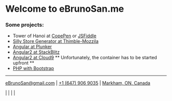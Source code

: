 <script defer src="https://use.fontawesome.com/releases/v5.0.10/js/all.js" integrity="sha384-slN8GvtUJGnv6ca26v8EzVaR9DC58QEwsIk9q1QXdCU8Yu8ck/tL/5szYlBbqmS+" crossorigin="anonymous"></script>


# Welcome to eBrunoSan.me

### Some projects:
- Tower of Hanoi at [CopePen](https://codepen.io/ebrunosan/pen/NMRoZX) or [JSFiddle](https://jsfiddle.net/ebrunosan/8hkxot4a/)
- [Silly Store Generator at Thimble-Mozzila](https://thimbleprojects.org/ebrunosan/467686)
- [Angular at Plunker](https://embed.plnkr.co/uVy4H64hZBmzucoHjXM3/)
- [Angular2 at StackBlitz](https://stackblitz.com/edit/angular-qijtbn)
- [Angular2 at Cloud9](https://angular2-bdasilvasantos00.c9users.io/) ** Unfortunately, the container has to be started upfront **
- [PHP with Bootstrap](http://web.ebrunosan.epizy.com)

* * *
[<i class="fas fa-envelope fa-lg"></i> eBrunoSan@gmail.com](mailto:ebrunosan@gmail.com) | 
[<i class="fas fa-phone fa-lg"></i> +1 (647) 906 9035](tel:+16479069035) | 
[<i class="fas fa-map-marker-alt"></i> Markham, ON, Canada](https://goo.gl/maps/fSSwMpRAKRx)

[<i class="fab fa-github fa-2x"></i>](https://github.com/ebrunosan) | 
[<i class="fab fa-gitlab fa-2x"></i>](https://gitlab.com/ebrunosan) | 
[<i class="fab fa-linkedin fa-2x"></i>](https://www.linkedin.com/in/ebrunosan) | 
[<i class="fab fa-twitter fa-2x"></i>](https://twitter.com/ebrunosan) | 
[<i class="fab fa-wordpress fa-2x"></i>](https://ebrunosan.wordpress.com/)
